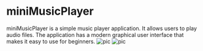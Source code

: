 <h1> miniMusicPlayer </h1>
miniMusicPlayer is a simple music player application. It allows users to play audio files. The application has a modern graphical user interface that makes it easy to use for beginners.
<img src ='https://github.com/SugarAbuserr/miniMusicPlayer/assets/77203008/9e0dbbb2-b0c3-4697-a7fd-5c775944484f' alt='pic'>
<img src='https://github.com/SugarAbuserr/miniMusicPlayer/assets/77203008/04db4ebc-d9a6-48a8-bb59-d8b90c65affd' alt='pic'>
